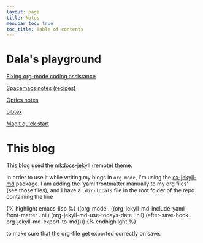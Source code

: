 ```yaml
---
layout: page
title: Notes
menubar_toc: true
toc_title: Table of contents
---
```



# Dala's playground

[Fixing org-mode coding assistance](pages/fixing-org-mode-coding-assistance.md)

[Spacemacs notes (recipes)](pages/spacemacs-notes.md)

[Optics notes](pages/optics-notes.md)

[bibtex](pages/bibtex.md)

[Magit quick start](pages/magit-quick-start.md)


# This blog

This blog used the [mkdocs-jekyll](https://github.com/vsoch/mkdocs-jekyll) (remote) theme.

In order to use it while writing my blogs in `org-mode`, I'm using the
[ox-jekyll-md](https://github.com/gonsie/ox-jekyll-md) package. I am adding the 'yaml frontmatter manually to my org
files' (see those files), and I have a `.dir-locals` file in the root folder of
the repo containing the line

{% highlight emacs-lisp %}
((org-mode . ((org-jekyll-md-include-yaml-front-matter . nil)
              (org-jekyll-md-use-todays-date . nil)
              (after-save-hook . org-jekyll-md-export-to-md))))
{% endhighlight %}

to make sure that the org-file get exported correctly on save.
